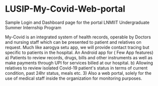 # LUSIP-My-Covid-Web-portal
Sample Login and Dashboard page for the portal
LNMIIT Undergraduate Summer Internship Program

My-Covid is an integrated system of health records, operable by Doctors and nursing staff which can be presented to patient and relatives on request. Much like aarogya setu app, we will provide contact tracing but specific to patients in the hospital. An Android app for ( Few App features)
a) Patients to review records, drugs, bills and other instruments as well as make payments through UPI for services billed at our hospital.
b) Allowing relatives to review isolated Covid-19 patient's status in terms of current condition, past 24hr status, meals etc.
3) Also a web portal, solely for the use of medical staff inside the organization for monitoring purposes.
